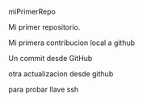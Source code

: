 miPrimerRepo

Mi primer repositorio.

Mi primera contribucion local a github

Un commit desde GitHub

otra actualizacion desde github

para probar llave ssh